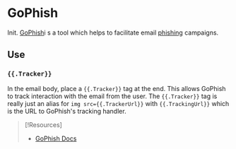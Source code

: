 
# GoPhish
Init.
[GoPhish](https://docs.getgophish.com/user-guide)i s a tool which helps to facilitate email [phishing](../phishing.md) campaigns.
## Use
### `{{.Tracker}}`
In the email body, place a `{{.Tracker}}` tag at the end. This allows GoPhish to track interaction with the email from the user. The `{{.Tracker}}` tag is really just an alias for `img src={{.TrackerUrl}}` with `{{.TrackingUrl}}` which is the URL to GoPhish's tracking handler.

> [!Resources]
> - [GoPhish Docs](https://docs.getgophish.com/user-guide)